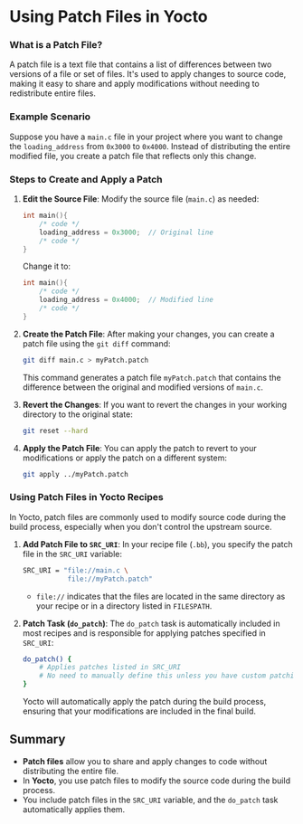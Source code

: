 # Using Patch Files in Yocto

### What is a Patch File?
A patch file is a text file that contains a list of differences between two versions of a file or set of files. It's used to apply changes to source code, making it easy to share and apply modifications without needing to redistribute entire files.

### Example Scenario
Suppose you have a `main.c` file in your project where you want to change the `loading_address` from `0x3000` to `0x4000`. Instead of distributing the entire modified file, you create a patch file that reflects only this change.

### Steps to Create and Apply a Patch

1. **Edit the Source File**:
   Modify the source file (`main.c`) as needed:
   ```c
   int main(){
       /* code */
       loading_address = 0x3000;  // Original line
       /* code */
   }
   ```

   Change it to:
   ```c
   int main(){
       /* code */
       loading_address = 0x4000;  // Modified line
       /* code */
   }
   ```

2. **Create the Patch File**:
   After making your changes, you can create a patch file using the `git diff` command:
   ```bash
   git diff main.c > myPatch.patch
   ```

   This command generates a patch file `myPatch.patch` that contains the difference between the original and modified versions of `main.c`.

3. **Revert the Changes**:
   If you want to revert the changes in your working directory to the original state:
   ```bash
   git reset --hard
   ```

4. **Apply the Patch File**:
   You can apply the patch to revert to your modifications or apply the patch on a different system:
   ```bash
   git apply ../myPatch.patch
   ```

### Using Patch Files in Yocto Recipes

In Yocto, patch files are commonly used to modify source code during the build process, especially when you don't control the upstream source.

1. **Add Patch File to `SRC_URI`**:
   In your recipe file (`.bb`), you specify the patch file in the `SRC_URI` variable:
   ```bash
   SRC_URI = "file://main.c \
              file://myPatch.patch"
   ```

   - `file://` indicates that the files are located in the same directory as your recipe or in a directory listed in `FILESPATH`.

2. **Patch Task (`do_patch`)**:
   The `do_patch` task is automatically included in most recipes and is responsible for applying patches specified in `SRC_URI`:
   ```bash
   do_patch() {
       # Applies patches listed in SRC_URI
       # No need to manually define this unless you have custom patching logic
   }
   ```

   Yocto will automatically apply the patch during the build process, ensuring that your modifications are included in the final build.

## Summary

- **Patch files** allow you to share and apply changes to code without distributing the entire file.
- In **Yocto**, you use patch files to modify the source code during the build process.
- You include patch files in the `SRC_URI` variable, and the `do_patch` task automatically applies them.

